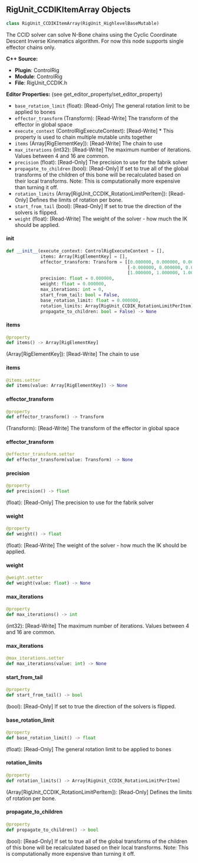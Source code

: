 ## RigUnit_CCDIKItemArray Objects

```python
class RigUnit_CCDIKItemArray(RigUnit_HighlevelBaseMutable)
```

The CCID solver can solve N-Bone chains using
the Cyclic Coordinate Descent Inverse Kinematics algorithm.
For now this node supports single effector chains only.

**C++ Source:**

- **Plugin**: ControlRig
- **Module**: ControlRig
- **File**: RigUnit_CCDIK.h

**Editor Properties:** (see get_editor_property/set_editor_property)

- ``base_rotation_limit`` (float):  [Read-Only] The general rotation limit to be applied to bones
- ``effector_transform`` (Transform):  [Read-Write] The transform of the effector in global space
- ``execute_context`` (ControlRigExecuteContext):  [Read-Write] * This property is used to chain multiple mutable units together
- ``items`` (Array[RigElementKey]):  [Read-Write] The chain to use
- ``max_iterations`` (int32):  [Read-Write] The maximum number of iterations. Values between 4 and 16 are common.
- ``precision`` (float):  [Read-Only] The precision to use for the fabrik solver
- ``propagate_to_children`` (bool):  [Read-Only] If set to true all of the global transforms of the children
  of this bone will be recalculated based on their local transforms.
  Note: This is computationally more expensive than turning it off.
- ``rotation_limits`` (Array[RigUnit_CCDIK_RotationLimitPerItem]):  [Read-Only] Defines the limits of rotation per bone.
- ``start_from_tail`` (bool):  [Read-Only] If set to true the direction of the solvers is flipped.
- ``weight`` (float):  [Read-Write] The weight of the solver - how much the IK should be applied.

<a id="unreal.RigUnit_CCDIKItemArray.__init__"></a>

#### __init__

```python
def __init__(execute_context: ControlRigExecuteContext = [],
             items: Array[RigElementKey] = [],
             effector_transform: Transform = [[0.000000, 0.000000, 0.000000],
                                              [-0.000000, 0.000000, 0.000000],
                                              [1.000000, 1.000000, 1.000000]],
             precision: float = 0.000000,
             weight: float = 0.000000,
             max_iterations: int = 0,
             start_from_tail: bool = False,
             base_rotation_limit: float = 0.000000,
             rotation_limits: Array[RigUnit_CCDIK_RotationLimitPerItem] = [],
             propagate_to_children: bool = False) -> None
```

<a id="unreal.RigUnit_CCDIKItemArray.items"></a>

#### items

```python
@property
def items() -> Array[RigElementKey]
```

(Array[RigElementKey]):  [Read-Write] The chain to use

<a id="unreal.RigUnit_CCDIKItemArray.items"></a>

#### items

```python
@items.setter
def items(value: Array[RigElementKey]) -> None
```

<a id="unreal.RigUnit_CCDIKItemArray.effector_transform"></a>

#### effector_transform

```python
@property
def effector_transform() -> Transform
```

(Transform):  [Read-Write] The transform of the effector in global space

<a id="unreal.RigUnit_CCDIKItemArray.effector_transform"></a>

#### effector_transform

```python
@effector_transform.setter
def effector_transform(value: Transform) -> None
```

<a id="unreal.RigUnit_CCDIKItemArray.precision"></a>

#### precision

```python
@property
def precision() -> float
```

(float):  [Read-Only] The precision to use for the fabrik solver

<a id="unreal.RigUnit_CCDIKItemArray.weight"></a>

#### weight

```python
@property
def weight() -> float
```

(float):  [Read-Write] The weight of the solver - how much the IK should be applied.

<a id="unreal.RigUnit_CCDIKItemArray.weight"></a>

#### weight

```python
@weight.setter
def weight(value: float) -> None
```

<a id="unreal.RigUnit_CCDIKItemArray.max_iterations"></a>

#### max_iterations

```python
@property
def max_iterations() -> int
```

(int32):  [Read-Write] The maximum number of iterations. Values between 4 and 16 are common.

<a id="unreal.RigUnit_CCDIKItemArray.max_iterations"></a>

#### max_iterations

```python
@max_iterations.setter
def max_iterations(value: int) -> None
```

<a id="unreal.RigUnit_CCDIKItemArray.start_from_tail"></a>

#### start_from_tail

```python
@property
def start_from_tail() -> bool
```

(bool):  [Read-Only] If set to true the direction of the solvers is flipped.

<a id="unreal.RigUnit_CCDIKItemArray.base_rotation_limit"></a>

#### base_rotation_limit

```python
@property
def base_rotation_limit() -> float
```

(float):  [Read-Only] The general rotation limit to be applied to bones

<a id="unreal.RigUnit_CCDIKItemArray.rotation_limits"></a>

#### rotation_limits

```python
@property
def rotation_limits() -> Array[RigUnit_CCDIK_RotationLimitPerItem]
```

(Array[RigUnit_CCDIK_RotationLimitPerItem]):  [Read-Only] Defines the limits of rotation per bone.

<a id="unreal.RigUnit_CCDIKItemArray.propagate_to_children"></a>

#### propagate_to_children

```python
@property
def propagate_to_children() -> bool
```

(bool):  [Read-Only] If set to true all of the global transforms of the children
of this bone will be recalculated based on their local transforms.
Note: This is computationally more expensive than turning it off.

<a id="unreal.RigUnit_DistributeRotation_Rotation"></a>